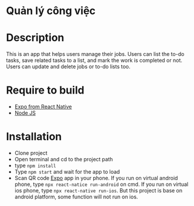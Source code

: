 # Quản lý công việc
# Description
This is an app that helps users manage their jobs. Users can list the to-do tasks, save related tasks to a list, and mark the work is completed or not. Users can update and delete jobs or to-do lists too.
# Require to build
- [Expo from React Native](https://reactnative.dev/)
- [Node JS](https://nodejs.org/en/download/)
# Installation
- Clone project
- Open terminal and cd to the project path
- type `npm install`
- Type `npm start` and wait for the app to load
- Scan QR code [Expo](https://play.google.com/store/apps/details?id=host.exp.exponent&hl=vi) app in your phone. If you run on virtual android phone, type `npx react-natice run-android` on cmd. If you run on virtual ios phone, type `npx react-native run-ios`. But this project is base on android platform, some function will not run on ios.